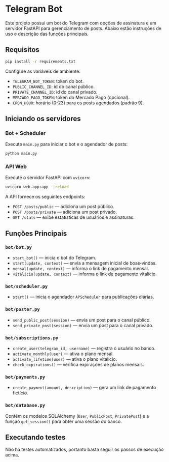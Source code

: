 # Telegram Bot

Este projeto possui um bot do Telegram com opções de assinatura e um servidor FastAPI para gerenciamento de posts. Abaixo estão instruções de uso e descrição das funções principais.

## Requisitos

```bash
pip install -r requirements.txt
```

Configure as variáveis de ambiente:

- `TELEGRAM_BOT_TOKEN`: token do bot.
- `PUBLIC_CHANNEL_ID`: id do canal público.
- `PRIVATE_CHANNEL_ID`: id do canal privado.
- `MERCADO_PAGO_TOKEN`: token do Mercado Pago (opcional).
- `CRON_HOUR`: horário (0-23) para os posts agendados (padrão 9).

## Iniciando os servidores

### Bot + Scheduler

Execute `main.py` para iniciar o bot e o agendador de posts:

```bash
python main.py
```

### API Web

Execute o servidor FastAPI com `uvicorn`:

```bash
uvicorn web.app:app --reload
```

A API fornece os seguintes endpoints:

- `POST /posts/public` — adiciona um post público.
- `POST /posts/private` — adiciona um post privado.
- `GET /stats` — exibe estatísticas de usuários e assinaturas.

## Funções Principais

### `bot/bot.py`

- `start_bot()` — inicia o bot do Telegram.
- `start(update, context)` — envia a mensagem inicial de boas‑vindas.
- `mensal(update, context)` — informa o link de pagamento mensal.
- `vitalicio(update, context)` — informa o link de pagamento vitalício.

### `bot/scheduler.py`

- `start()` — inicia o agendador `APScheduler` para publicações diárias.

### `bot/poster.py`

- `send_public_post(session)` — envia um post para o canal público.
- `send_private_post(session)` — envia um post para o canal privado.

### `bot/subscriptions.py`

- `create_user(telegram_id, username)` — registra o usuário no banco.
- `activate_monthly(user)` — ativa o plano mensal.
- `activate_lifetime(user)` — ativa o plano vitalício.
- `check_expirations()` — verifica expirações de planos mensais.

### `bot/payments.py`

- `create_payment(amount, description)` — gera um link de pagamento fictício.

### `bot/database.py`

Contém os modelos SQLAlchemy (`User`, `PublicPost`, `PrivatePost`) e a função `get_session()` para obter uma sessão do banco.

## Executando testes

Não há testes automatizados, portanto basta seguir os passos de execução acima.

